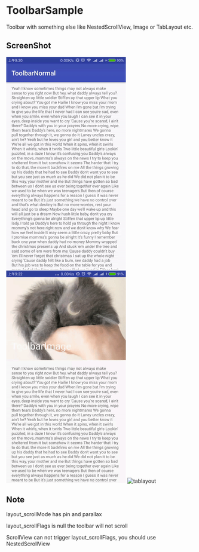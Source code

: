 # ToolbarSample
Toolbar with something else like NestedScrollView, Image or TabLayout etc.

## ScreenShot

![normal](art/normal.gif) ![image](art/image.gif) ![tablayout](art/tablayout.gif)

## Note

layout_scrollMode has pin and parallax

layout_scrollFlags is null the toolbar will not scroll

ScrollView can not trigger layout_scrollFlags, you should use NestedScrollView